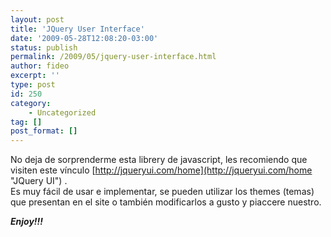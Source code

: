 ```yaml
---
layout: post
title: 'JQuery User Interface'
date: '2009-05-28T12:08:20-03:00'
status: publish
permalink: /2009/05/jquery-user-interface.html
author: fideo
excerpt: ''
type: post
id: 250
category:
    - Uncategorized
tag: []
post_format: []
---
```

No deja de sorprenderme esta librery de javascript, les recomiendo que visiten este vínculo [http://jqueryui.com/home](http://jqueryui.com/home "JQuery UI") .  
Es muy fácil de usar e implementar, se pueden utilizar los themes (temas) que presentan en el site o también modificarlos a gusto y piaccere nuestro.

***Enjoy!!!***
